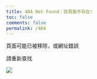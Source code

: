 ```yaml
---
title: 404 Not Found：該頁面不存在!
toc: false
comments: false
permalink: /404
---
```

頁面可能已被移除，或網址錯誤

請重新查找

![](https://res.cloudinary.com/akizukineko/image/upload/v1580885206/404/night_ta03e6.jpg)
